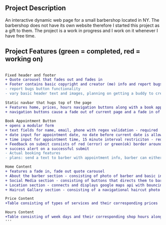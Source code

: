 ## Project Description

An interactive dynamic web page for a small barbershop located in NY. The barbershop does not have its own website therefore I started this project as a gift to them. The project is a work in progress and I work on it whenever I have free time.

## Project Features (green = completed, red = working on)

  ```diff
    
  Fixed header and footer
  + Quote carousel that fades out and fades in
  + Footer contains basic copyright and creator (me) info and report bugs button
  - report bugs button functionality
  - vary basic header text and images, planning on getting a buddy to create a logo
    
  Static navbar that hugs top of the page
  + Features home, prices, hours navigation buttons along with a book appointment button
  + navigation buttons cause a fade out of current page and a fade in of new page
    
  Book Appointment Button
  + opens a modular form
  + text fields for name, email, phone with regex validation - required
  + date input for appointment date, no date before current date is allowed - required
  + time input for appointment time, 15 minute interval restriciton - required
  + Feedback on submit consists of red (error) or green(ok) border around fields with matching text
  + success alert on a successful submit
  - Actual booking features
  - plans: send a text to barber with appointment info, barber can either accept or decline via text which is relyed back to customer
  
  Home Content
  + features a fade in, fade out quote carousel
  + About the barber section - consisting of photo of barber and basic information
  + Social Media section - consisting of buttons that directs them to barber's social media account
  + Location section - connects and displays google maps api with bouncing marker on the shop's location, also features basic shop location info
  + Haircut Gallary section - consisting of a navigational haircut photo carousel
  
  Price Content 
  +Table consisting of types of services and their corresponding prices
  
  Hours Content
  +Table consisting of week days and their corresponding shop hours along accepting walk-ins/appointments info
  '''
